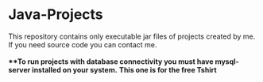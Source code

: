 # Java-Projects

This repository contains only executable jar files of projects created by me.<br>
If you need source code you can contact me.
<br><br>
<b>**To run projects with database connectivity you must have mysql-server installed on your system.</b>
<b>This one is for the free Tshirt</b>
